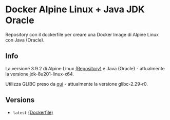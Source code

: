 # Docker Alpine Linux + Java JDK Oracle

Repository con il dockerfile per creare una Docker Image di Alpine Linux con Java (Oracle).

## Info

La versione 3.9.2 di Alpine Linux [(Repository)](https://github.com/scolagreco/docker-alpine/tree/v3.9.2) e Java (Oracle) - attualmente la versione jdk-8u201-linux-x64.

Utilizza GLIBC preso da [qui](https://github.com/sgerrand/alpine-pkg-glibc) - attualmente la versione glibc-2.29-r0.

## Versions

- `latest` [(Dockerfile)](https://github.com/scolagreco/alpine-jdk/blob/master/Dockerfile)
